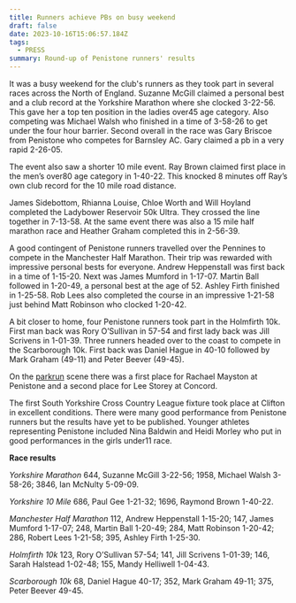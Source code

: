 ```yaml
---
title: Runners achieve PBs on busy weekend
draft: false
date: 2023-10-16T15:06:57.184Z
tags:
  - PRESS
summary: Round-up of Penistone runners' results
---
```

It was a busy weekend for the club's runners as they took part in several races across the North of England.  Suzanne McGill claimed a personal best and a club record at the Yorkshire Marathon where she clocked 3-22-56.  This gave her a top ten position in the ladies over45 age category.  Also competing was Michael Walsh who finished in a time of 3-58-26 to get under the four hour barrier.  Second overall in the race was Gary Briscoe from Penistone who competes for Barnsley AC.  Gary claimed a pb in a very rapid 2-26-05.  

The event also saw a shorter 10 mile event.  Ray Brown claimed first place in the men’s over80 age category in 1-40-22.  This knocked 8 minutes off Ray’s own club record for the 10 mile road distance.

James Sidebottom, Rhianna Louise, Chloe Worth and Will Hoyland completed the Ladybower Reservoir 50k Ultra.  They crossed the line together in 7-13-58.  At the same event there was also a 15 mile half marathon race and Heather Graham completed this in 2-56-39.

A good contingent of Penistone runners travelled over the Pennines to compete in the Manchester Half Marathon.  Their trip was rewarded with impressive personal bests for everyone.  Andrew Heppenstall was first back in a time of 1-15-20.  Next was James Mumford in 1-17-07.  Martin Ball followed in 1-20-49, a personal best at the age of 52.  Ashley Firth finished in 1-25-58.  Rob Lees also completed the course in an impressive 1-21-58 just behind Matt Robinson who clocked 1-20-42.

A bit closer to home, four Penistone runners took part in the Holmfirth 10k.  First man back was Rory O’Sullivan in 57-54 and first lady back was Jill Scrivens in 1-01-39.  Three runners headed over to the coast to compete in the Scarborough 10k.  First back was Daniel Hague in 40-10 followed by Mark Graham (49-11) and Peter Beever (49-45).

On the [parkrun](https://results.pfrac.co.uk/parkrun-2023/latest) scene there was a first place for Rachael Mayston at Penistone and a second place for Lee Storey at Concord.

The first South Yorkshire Cross Country League fixture took place at Clifton in excellent conditions.  There were many good performance from Penistone runners but the results have yet to be published.  Younger athletes representing Penistone included Nina Baldwin and Heidi Morley who put in good performances in the girls under11 race.

**Race results**

*Yorkshire Marathon*
644, Suzanne McGill 3-22-56; 1958, Michael Walsh 3-58-26; 3846, Ian McNulty 5-09-09.

*Yorkshire 10 Mile*
686, Paul Gee 1-21-32; 1696, Raymond Brown 1-40-22.

*Manchester Half Marathon*
112, Andrew Heppenstall 1-15-20; 147, James Mumford 1-17-07; 248, Martin Ball 1-20-49; 284, Matt Robinson 1-20-42; 286, Robert Lees 1-21-58; 395, Ashley Firth 1-25-30.

*Holmfirth 10k*
123, Rory O’Sullivan 57-54; 141, Jill Scrivens 1-01-39; 146, Sarah Halstead 1-02-48; 155, Mandy Helliwell 1-04-43.

*Scarborough 10k*
68, Daniel Hague 40-17; 352, Mark Graham 49-11; 375, Peter Beever 49-45.